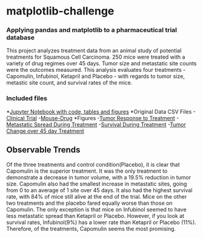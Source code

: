 # matplotlib-challenge
### Applying pandas and matplotlib to a pharmaceutical trial database

This project analyzes treatment data from an animal study of potential treatments for Squamous Cell Carcinoma.  250 mice were treated with a variety of drug regimes over 45 days.  Tumor size and metastatic site counts were the outcomes measured.  This analysis evaluates four treatments - Capomulin, Infubinol, Ketapril and Placebo - with regards to tumor size, metastic site count, and survival rates of the mice.  

### Included files
*[Jupyter Notebook with code, tables and figures](pymaceuticals/pymaceuticals_main.ipynb)
*Original Data CSV Files
 -[Clinical Trial](pymaceuticals/data/clinicaltrial_data.csv)
 -[Mouse-Drug](pymaceuticals/data/mouse_drug_data.csv)
*Figures
 -[Tumor Response to Treatment](pymaceuticals/figures/tumor_response.png)
 -[Metastatic Spread During Treatment](pymaceuticals/figures/metastatic_spread.png)
 -[Survival During Treatment](pymaceuticals/figures/survival.png)
 -[Tumor Change over 45 day Treatment](pymaceuticals/figures/percent_tumor_change.png)

## Observable Trends

Of the three treatments and control condition(Placebo), it is clear that Capomulin is the superior treatment.  It was the only treatment to demonstrate a decrease in tumor volume, with a 19.5% reduction in tumor size. Capomulin also had the smallest increase in metastatic sites, going from 0 to an average of 1 site over 45 days.  It also had the highest survival rate, with 84% of mice still alive at the end of the trial.  Mice on the other two treatments and the placebo fared equally worse than those on Capomulin.  The only exception is that mice on Infubinol seemed to have less metastatic spread than Ketapril or Placebo.  However, if you look at survival rates, Infubinol(9%) has a lower rate than Ketapril or Placebo (11%). Therefore, of the treatments, Capomulin seems the most promising.